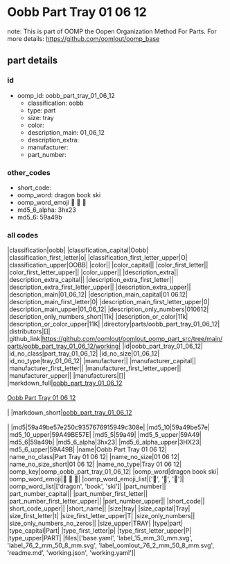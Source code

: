 # Oobb Part Tray 01 06 12  

note: This is part of OOMP the Oopen Organization Method For Parts. For more details: https://github.com/oomlout/oomp_base

##  part details





### id
* oomp_id: oobb_part_tray_01_06_12
  * classification: oobb
  * type: part
  * size: tray
  * color: 
  * description_main: 01_06_12
  * description_extra: 
  * manufacturer: 
  * part_number: 

### other_codes
* short_code: 
* oomp_word: dragon book ski
* oomp_word_emoji :dragon: :book: :ski:
* md5_6_alpha: 3hx23
* md5_6: 59a49b

### all codes 
|classification|oobb|
|classification_capital|Oobb|
|classification_first_letter|o|
|classification_first_letter_upper|O|
|classification_upper|OOBB|
|color||
|color_capital||
|color_first_letter||
|color_first_letter_upper||
|color_upper||
|description_extra||
|description_extra_capital||
|description_extra_first_letter||
|description_extra_first_letter_upper||
|description_extra_upper||
|description_main|01_06_12|
|description_main_capital|01 06.12|
|description_main_first_letter|0|
|description_main_first_letter_upper|0|
|description_main_upper|01_06_12|
|description_only_numbers|010612|
|description_only_numbers_short|11k|
|description_or_color|11k|
|description_or_color_upper|11K|
|directory|parts/oobb_part_tray_01_06_12|
|distributors|[]|
|github_link|https://github.com/oomlout/oomlout_oomp_part_src/tree/main/parts/oobb_part_tray_01_06_12/working|
|id|oobb_part_tray_01_06_12|
|id_no_class|part_tray_01_06_12|
|id_no_size|01_06_12|
|id_no_type|tray_01_06_12|
|manufacturer||
|manufacturer_capital||
|manufacturer_first_letter||
|manufacturer_first_letter_upper||
|manufacturer_upper||
|manufacturers|[]|
|markdown_full|[oobb_part_tray_01_06_12](https://github.com/oomlout/oomlout_oomp_part_src/tree/main/parts/oobb_part_tray_01_06_12/working)<br>[](https://github.com/oomlout/oomlout_oomp_part_src/tree/main/parts/oobb_part_tray_01_06_12/working)<br>[Oobb Part Tray 01 06 12](https://github.com/oomlout/oomlout_oomp_part_src/tree/main/parts/oobb_part_tray_01_06_12/working)<br><br>|
|markdown_short|[oobb_part_tray_01_06_12](https://github.com/oomlout/oomlout_oomp_part_src/tree/main/parts/oobb_part_tray_01_06_12/working)<br><br>|
|md5|59a49be57e250c9357676915949c308e|
|md5_10|59a49be57e|
|md5_10_upper|59A49BE57E|
|md5_5|59a49|
|md5_5_upper|59A49|
|md5_6|59a49b|
|md5_6_alpha|3hx23|
|md5_6_alpha_upper|3HX23|
|md5_6_upper|59A49B|
|name|Oobb Part Tray 01 06 12|
|name_no_class|Part Tray 01 06 12|
|name_no_size|01 06 12|
|name_no_size_short|01 06 12|
|name_no_type|Tray 01 06 12|
|oomp_key|oomp_oobb_part_tray_01_06_12|
|oomp_word|dragon book ski|
|oomp_word_emoji|:dragon: :book: :ski:|
|oomp_word_emoji_list|[':dragon:', ':book:', ':ski:']|
|oomp_word_list|['dragon', 'book', 'ski']|
|part_number||
|part_number_capital||
|part_number_first_letter||
|part_number_first_letter_upper||
|part_number_upper||
|short_code||
|short_code_upper||
|short_name||
|size|tray|
|size_capital|Tray|
|size_first_letter|t|
|size_first_letter_upper|T|
|size_only_numbers||
|size_only_numbers_no_zeros||
|size_upper|TRAY|
|type|part|
|type_capital|Part|
|type_first_letter|p|
|type_first_letter_upper|P|
|type_upper|PART|
|files|['base.yaml', 'label_15_mm_30_mm.svg', 'label_76_2_mm_50_8_mm.svg', 'label_oomlout_76_2_mm_50_8_mm.svg', 'readme.md', 'working.json', 'working.yaml']|
